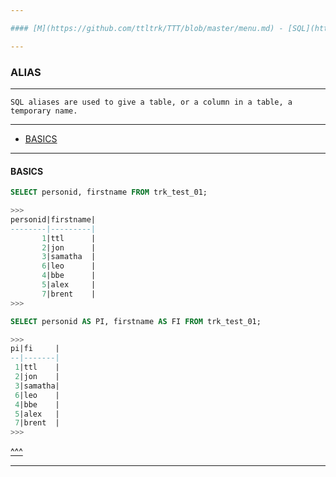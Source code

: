```yaml
---

#### [M](https://github.com/ttltrk/TTT/blob/master/menu.md) - [SQL](https://github.com/ttltrk/TTT/blob/master/SQL/SQL.md)

---
```


### ALIAS

---

```
SQL aliases are used to give a table, or a column in a table, a temporary name.
```

---

* [BASICS](#BASICS)

---

#### BASICS

```sql
SELECT personid, firstname FROM trk_test_01;

>>>
personid|firstname|
--------|---------|
       1|ttl      |
       2|jon      |
       3|samatha  |
       6|leo      |
       4|bbe      |
       5|alex     |
       7|brent    |
>>>

SELECT personid AS PI, firstname AS FI FROM trk_test_01;

>>>
pi|fi     |
--|-------|
 1|ttl    |
 2|jon    |
 3|samatha|
 6|leo    |
 4|bbe    |
 5|alex   |
 7|brent  |
>>>
```

[^^^](#ALIAS)

---
